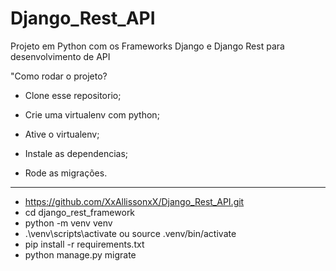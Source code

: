 # Django_Rest_API
Projeto em Python com os Frameworks Django e Django Rest para desenvolvimento de API

"Como rodar o projeto?

+ Clone esse repositorio;

+ Crie uma virtualenv com python;

+ Ative o virtualenv;

+ Instale as dependencias;

+ Rode as migrações.

------------------------------------------------------
+ https://github.com/XxAllissonxX/Django_Rest_API.git
+ cd django_rest_framework
+ python -m venv venv
+ .\venv\scripts\activate ou source .venv/bin/activate
+ pip install -r requirements.txt
+ python manage.py migrate
